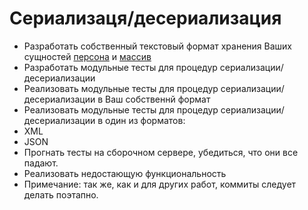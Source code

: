# Сериализаця/десериализация

 * Разработать собственный текстовый формат хранения Ваших сущностей [персона](../person/plan.md) и [массив](../array/plan.md)
 * Разработать модульные тесты для процедур сериализации/десериализации
  * Реализовать модульные тесты для процедур сериализации/десериализации в Ваш собственнй формат
  * Реализовать модульные тесты для процедур сериализации/десериализации в один из форматов:
   * XML
   * JSON
 * Прогнать тесты на сборочном сервере, убедиться, что они все падают.
 * Реализовать недостающую функциональность
  * Примечание: так же, как и для других работ, коммиты следует делать поэтапно.
